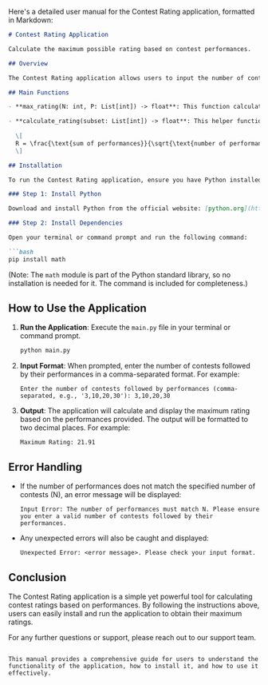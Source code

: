 Here's a detailed user manual for the Contest Rating application, formatted in Markdown:

```markdown
# Contest Rating Application

Calculate the maximum possible rating based on contest performances.

## Overview

The Contest Rating application allows users to input the number of contests and their respective performances, and calculates the maximum possible rating based on the provided performances. The rating is calculated using a specific formula that considers the sum of performances and the square root of the number of contests.

## Main Functions

- **max_rating(N: int, P: List[int]) -> float**: This function calculates the maximum rating based on the number of contests (N) and a list of performances (P). It iterates through all possible non-empty subsets of contests to find the maximum rating.

- **calculate_rating(subset: List[int]) -> float**: This helper function computes the rating for a given subset of performances using the formula:
  
  \[
  R = \frac{\text{sum of performances}}{\sqrt{\text{number of performances}}}
  \]

## Installation

To run the Contest Rating application, ensure you have Python installed on your machine. You can install the required dependencies using pip. 

### Step 1: Install Python

Download and install Python from the official website: [python.org](https://www.python.org/downloads/).

### Step 2: Install Dependencies

Open your terminal or command prompt and run the following command:

```bash
pip install math
```

(Note: The `math` module is part of the Python standard library, so no installation is needed for it. The command is included for completeness.)

## How to Use the Application

1. **Run the Application**: Execute the `main.py` file in your terminal or command prompt.

   ```bash
   python main.py
   ```

2. **Input Format**: When prompted, enter the number of contests followed by their performances in a comma-separated format. For example:

   ```
   Enter the number of contests followed by performances (comma-separated, e.g., '3,10,20,30'): 3,10,20,30
   ```

3. **Output**: The application will calculate and display the maximum rating based on the performances provided. The output will be formatted to two decimal places. For example:

   ```
   Maximum Rating: 21.91
   ```

## Error Handling

- If the number of performances does not match the specified number of contests (N), an error message will be displayed:

  ```
  Input Error: The number of performances must match N. Please ensure you enter a valid number of contests followed by their performances.
  ```

- Any unexpected errors will also be caught and displayed:

  ```
  Unexpected Error: <error message>. Please check your input format.
  ```

## Conclusion

The Contest Rating application is a simple yet powerful tool for calculating contest ratings based on performances. By following the instructions above, users can easily install and run the application to obtain their maximum ratings.

For any further questions or support, please reach out to our support team.
```

This manual provides a comprehensive guide for users to understand the functionality of the application, how to install it, and how to use it effectively.